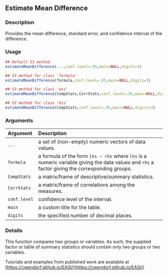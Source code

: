 ## Estimate Mean Difference

### Description

Provides the mean difference, standard error, and confidence interval of the difference.

### Usage

```r
## Default S3 method
estimateMeanDifference(...,conf.level=.95,main=NULL,digits=3)

## S3 method for class 'formula'
estimateMeanDifference(formula,conf.level=.95,main=NULL,digits=3)

## S3 method for class 'wss'
estimateMeanDifference(CompStats,CorrStats,conf.level=.95,main=NULL,digits=3)

## S3 method for class 'bss'
estimateMeanDifference(CompStats,conf.level=.95,main=NULL,digits=3)
```

### Arguments

Argument | Description
:-- | :--
```...``` | a set of (non-empty) numeric vectors of data values.
```formula``` | a formula of the form `lhs ~ rhs` where `lhs` is a numeric variable giving the data values and `rhs` a factor giving the corresponding groups.
```CompStats``` | a matrix/frame of descriptive/summary statistics.
```CorrStats``` | a matrix/frame of correlations among the measures.
```conf.level``` | confidence level of the interval.
```main``` | a custom title for the table.
```digits``` | the specified number of decimal places.

### Details

This function compares two groups or variables. As such, the supplied factor or table of summary statistics should contain only two groups or two variables.
 
Tutorials and examples from published work are available at [https://cwendorf.github.io/EASI/](https://cwendorf.github.io/EASI/) 
